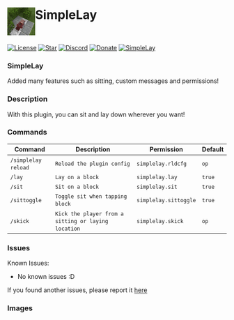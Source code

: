 <h1>SimpleLay<img src="https://github.com/brokiem/SimpleLay/blob/master/assets/logo.PNG" height="64" width="64" align="left" alt=""></h1><br>

[![License](https://img.shields.io/github/license/brokiem/SimpleLay)](https://github.com/brokiem/SimpleLay)
[![Star](https://img.shields.io/github/stars/brokiem/SimpleLay)](https://github.com/brokiem/SimpleLay/stargazers)
[![Discord](https://img.shields.io/discord/830063409000087612?color=7389D8&label=discord)](https://discord.com/invite/jy6abSrjhQ)
[![Donate](https://img.shields.io/badge/Donate-PayPal-green.svg)](https://www.paypal.me/brokiem)
[![SimpleLay](https://poggit.pmmp.io/shield.dl.total/SimpleLay)](https://poggit.pmmp.io/p/SimpleLay) <br>

### SimpleLay
Added many features such as sitting, custom messages and permissions!

### Description

With this plugin, you can sit and lay down wherever you want!

### Commands
| Command | Description | Permission | Default |
| --- | --- | --- | --- |
| ```/simplelay reload``` | ```Reload the plugin config``` | ```simplelay.rldcfg``` | ```op``` |
| ```/lay``` | ```Lay on a block``` | ```simplelay.lay``` | ```true``` |
| ```/sit``` | ```Sit on a block``` | ```simplelay.sit``` | ```true``` |
| ```/sittoggle``` | ```Toggle sit when tapping block``` | ```simplelay.sittoggle``` | ```true``` |
| ```/skick``` | ```Kick the player from a sitting or laying location``` | ```simplelay.skick``` | ```op``` |

### Issues
Known Issues: 
- No known issues :D

If you found another issues, please report it [here](https://github.com/brokiem/SimpleLay/issues/new)

### Images
<img src="https://github.com/brokiem/SimpleLay/blob/master/assets/laying1.PNG" alt="">
<img src="https://github.com/brokiem/SimpleLay/blob/master/assets/sit1.PNG" alt="">
